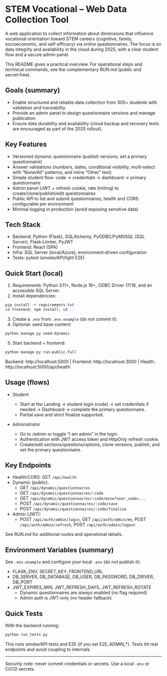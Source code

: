 # STEM Vocational – Web Data Collection Tool

A web application to collect information about dimensions that influence vocational orientation toward STEM careers (cognitive, family, socioeconomic, and self-efficacy) via online questionnaires. The focus is on data integrity and availability in the cloud during 2025, with a clear student flow and a secure admin panel.

This README gives a practical overview. For operational steps and technical commands, see the complementary RUN.md (public and secret‑free).

## Goals (summary)

- Enable structured and reliable data collection from 300+ students with validation and traceability.
- Provide an admin panel to design questionnaire versions and manage publication.
- Ensure data durability and availability (cloud backup and recovery tests are encouraged as part of the 2025 rollout).

## Key Features

- Versioned dynamic questionnaire (publish versions; set a primary questionnaire)
- Answer validations (numbers, dates, conditional visibility, multi‑select with “None/All” patterns, and inline “Other” text)
- Simple student flow: code → credentials → dashboard → primary questionnaire
- Admin panel (JWT + refresh cookie, rate limiting) to create/clone/publish/edit questionnaires
- Public API to list and submit questionnaires; health and CORS configurable per environment
- Minimal logging in production (avoid exposing sensitive data)

## Tech Stack

- Backend: Python (Flask), SQLAlchemy, PyODBC/PyMSSQL (SQL Server), Flask‑Limiter, PyJWT
- Frontend: React (SPA)
- Infra: SQL Server (local/Azure); environment‑driven configuration
- Tests: pytest (smoke/API/light E2E)

## Quick Start (local)

1) Requirements: Python 3.11+, Node.js 18+, ODBC Driver 17/18, and an accessible SQL Server.
2) Install dependencies:

```powershell
pip install -r requirements.txt
cd frontend; npm install; cd ..
```

3) Create a `.env` from `.env.example` (do not commit it).
4) Optional: seed base content:

```powershell
python manage.py seed-dynamic
```

5) Start backend + frontend:

```powershell
python manage.py run-public-full
```

Backend: http://localhost:5000  |  Frontend: http://localhost:3000  |  Health: http://localhost:5000/api/health

## Usage (flows)

- Student
  - Start at the Landing → student login (code) → set credentials if needed → Dashboard → complete the primary questionnaire.
  - Partial save and strict finalize supported.

- Administrator
  - Go to /admin or toggle “I am admin” in the login.
  - Authentication with JWT access token and HttpOnly refresh cookie.
  - Create/edit sections/questions/options, clone versions, publish, and set the primary questionnaire.

## Key Endpoints

- Health/CORS: GET `/api/health`
- Dynamic (public):
  - GET `/api/dynamic/questionnaires`
  - GET `/api/dynamic/questionnaires/:code`
  - GET `/api/dynamic/questionnaires/:code/mine?user_code=...`
  - POST `/api/dynamic/questionnaires/:code/save`
  - POST `/api/dynamic/questionnaires/:code/finalize`
- Admin (JWT):
  - POST `/api/auth/admin/login`, GET `/api/auth/admin/me`, POST `/api/auth/admin/refresh`, POST `/api/auth/admin/logout`

See RUN.md for additional routes and operational details.

## Environment Variables (summary)

See `.env.example` and configure your local `.env` (do not publish it):

- FLASK_ENV, SECRET_KEY, FRONTEND_URL
- DB_SERVER, DB_DATABASE, DB_USER, DB_PASSWORD, DB_DRIVER, DB_PORT
- JWT_EXPIRES_MIN, JWT_REFRESH_DAYS, JWT_REFRESH_ROTATE
  - Dynamic questionnaires are always enabled (no flag required)
  - Admin auth is JWT-only (no header fallback)

## Quick Tests

With the backend running:

```powershell
python run_tests.py
```

This runs smoke/API tests and E2E (if you set E2E_ADMIN_*). Tests hit real endpoints and avoid coupling to internals.

---

Security note: never commit credentials or secrets. Use a local `.env` or CI/CD secrets.
 